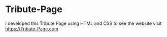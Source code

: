 # Tribute-Page
I  developed this  Tribute Page using HTML and CSS to see the website visit https://Tribute-Page.com
